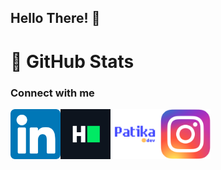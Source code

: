 ## Hello There! 👋 

# 📌 GitHub Stats

### Connect with me
[<img align="left" alt="LinkedIn" width="80" src="https://raw.githubusercontent.com/aliblackeye/aliblackeye/main/linkedin.png" />]( https://www.linkedin.com/in/ali-karag%C3%B6z-259809225/)

[<img align="left" alt="HackerRank" width="80" src="https://raw.githubusercontent.com/aliblackeye/aliblackeye/main/hackerrank.png" />]( https://www.hackerrank.com/ali_blackeye)

[<img align="left" alt="Patika" width="80" src="https://raw.githubusercontent.com/aliblackeye/aliblackeye/main/patikaLogo.png" />]( https://app.patika.dev/aliblackeye)

[<img align="left" alt="Instagram" width="80" src="https://raw.githubusercontent.com/aliblackeye/aliblackeye/main/instagram.png" />]( https://www.instagram.com/aliblackeye/)

